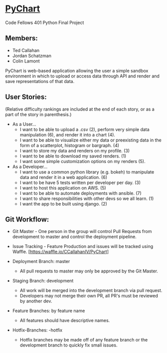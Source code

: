 # [PyChart](https://github.com/CCallahanIV/PyChart)
Code Fellows 401 Python Final Project

## Members:
 * Ted Callahan
 * Jordan Schatzman
 * Colin Lamont

PyChart is web-based application allowing the user a simple sandbox environment in which to upload or access data through API and render and save representations of that data.

## User Stories:
(Relative difficulty rankings are included at the end of each story, or as a part of the story in parenthesis.)

 * As a User...
   - I want to be able to upload a .csv (2), perform very simple data manipulation (6), and render it into a chart (4).
   - I want to be able to visualize either my data or preexisting data in the form of a scatterplot, histogram or bargraph. (4)
   - I want to store my data and renders on my profile. (3)
   - I want to be able to download my saved renders. (1)
   - I want some simple customization options on my renders (5).
 * As a Developer...
   - I want to use a common python library (e.g. bokeh) to manipulate data and render it in a web application. (6)
   - I want to be have 5 tests written per developer per day. (3)
   - I want to host this application on AWS. (5)
   - I want to be able to automate deployments with ansible. (7)
   - I want to share responsibilities with other devs so we all learn. (1)
   - I want the app to be built using django. (2)

## Git Workflow:
 
 * Git Master - One person in the group will control Pull Requests from development to master and control the deployment pipeline.

 * Issue Tracking - Feature Production and issues will be tracked using Waffle. [https://waffle.io/CCallahanIV/PyChart]

 * Deployment Branch: master 
   - All pull requests to master may only be approved by the Git Master.
   
 * Staging Branch: development
   - All work will be merged into the development branch via pull request.  
   - Developers may not merge their own PR, all PR's must be reviewed by another dev.
   
 * Feature Branches: by feature name
   - All features should have descriptive names.
   
 * Hotfix-Branches: <feature or development>-hotfix
   - Hotfix branches may be made off of any feature branch or the development branch to quickly fix small issues.

